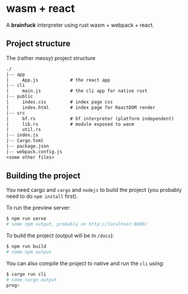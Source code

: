 # wasm + react

A **brainfuck** interpreter using rust wasm + webpack + react.

## Project structure

The (rather messy) project structure

```txt
./
|-- app
|     App.js            # the react app
|-- cli
|     main.js           # the cli app for native rust
|-- public
|     index.css         # index page css
|     index.html        # index page for ReactDOM render
|-- src
|     bf.rs             # bf interpreter (platform independent)
|     lib.rs            # module exposed to wasm
|     util.rs
|-- index.js
|-- Cargo.toml
|-- package.json
|-- webpack.config.js
<some other files>
```

## Building the project

You need cargo and `cargo` and `nodejs` to build the project (you probably need to do `npm install` first).

To run the preview server:

```sh
$ npm run serve
# some npm output, probably on http://localhost:8080/
```

To build the project (output will be in `/docs`):

```sh
$ npm run build
# some npm output
```

You can also compile the project to native and run the `cli` using:

```sh
$ cargo run cli
# some cargo output
prog> 
```
